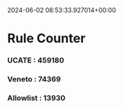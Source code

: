 2024-06-02 08:53:33.927014+00:00
# Rule Counter 
 ### UCATE : 459180

 ### Veneto : 74369

 ### Allowlist : 13930